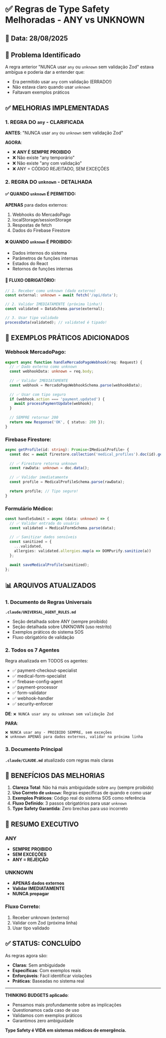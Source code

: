 # ✅ Regras de Type Safety Melhoradas - ANY vs UNKNOWN

## 📅 Data: 28/08/2025

## 🎯 Problema Identificado
A regra anterior "NUNCA usar `any` ou `unknown` sem validação Zod" estava ambígua e poderia dar a entender que:
- Era permitido usar `any` com validação (ERRADO!)
- Não estava claro quando usar `unknown`
- Faltavam exemplos práticos

## ✅ MELHORIAS IMPLEMENTADAS

### 1. REGRA DO `any` - CLARIFICADA
**ANTES**: "NUNCA usar `any` ou `unknown` sem validação Zod"

**AGORA**: 
- ❌ **ANY É SEMPRE PROIBIDO**
- ❌ Não existe "any temporário"
- ❌ Não existe "any com validação"
- ❌ ANY = CÓDIGO REJEITADO, SEM EXCEÇÕES

### 2. REGRA DO `unknown` - DETALHADA

#### ✅ QUANDO `unknown` É PERMITIDO:
**APENAS** para dados externos:
1. Webhooks do MercadoPago
2. localStorage/sessionStorage
3. Respostas de fetch
4. Dados do Firebase Firestore

#### ❌ QUANDO `unknown` É PROIBIDO:
- Dados internos do sistema
- Parâmetros de funções internas
- Estados do React
- Retornos de funções internas

#### 🔄 FLUXO OBRIGATÓRIO:
```typescript
// 1. Receber como unknown (dado externo)
const external: unknown = await fetch('/api/data');

// 2. Validar IMEDIATAMENTE (próxima linha!)
const validated = DataSchema.parse(external);

// 3. Usar tipo validado
processData(validated); // validated é tipado!
```

## 📝 EXEMPLOS PRÁTICOS ADICIONADOS

### Webhook MercadoPago:
```typescript
export async function handleMercadoPagoWebhook(req: Request) {
  // ✅ Dado externo como unknown
  const webhookData: unknown = req.body;
  
  // ✅ Validar IMEDIATAMENTE
  const webhook = MercadoPagoWebhookSchema.parse(webhookData);
  
  // ✅ Usar com tipo seguro
  if (webhook.action === 'payment.updated') {
    await processPaymentUpdate(webhook);
  }
  
  // SEMPRE retornar 200
  return new Response('OK', { status: 200 });
}
```

### Firebase Firestore:
```typescript
async getProfile(id: string): Promise<IMedicalProfile> {
  const doc = await firestore.collection('medical_profiles').doc(id).get();
  
  // ✅ Firestore retorna unknown
  const rawData: unknown = doc.data();
  
  // ✅ Validar imediatamente
  const profile = MedicalProfileSchema.parse(rawData);
  
  return profile; // Tipo seguro!
}
```

### Formulário Médico:
```typescript
const handleSubmit = async (data: unknown) => {
  // ✅ Validar entrada do usuário
  const validated = MedicalFormSchema.parse(data);
  
  // ✅ Sanitizar dados sensíveis
  const sanitized = {
    ...validated,
    allergies: validated.allergies.map(a => DOMPurify.sanitize(a))
  };
  
  await saveMedicalProfile(sanitized);
};
```

## 📊 ARQUIVOS ATUALIZADOS

### 1. Documento de Regras Universais
**`.claude/UNIVERSAL_AGENT_RULES.md`**
- Seção detalhada sobre ANY (sempre proibido)
- Seção detalhada sobre UNKNOWN (uso restrito)
- Exemplos práticos do sistema SOS
- Fluxo obrigatório de validação

### 2. Todos os 7 Agentes
Regra atualizada em TODOS os agentes:
- ✅ payment-checkout-specialist
- ✅ medical-form-specialist
- ✅ firebase-config-agent
- ✅ payment-processor
- ✅ form-validator
- ✅ webhook-handler
- ✅ security-enforcer

**DE**: `❌ NUNCA usar any ou unknown sem validação Zod`

**PARA**: 
```
❌ NUNCA usar any - PROIBIDO SEMPRE, sem exceções
❌ unknown APENAS para dados externos, validar na próxima linha
```

### 3. Documento Principal
**`.claude/CLAUDE.md`** atualizado com regras mais claras

## 🎯 BENEFÍCIOS DAS MELHORIAS

1. **Clareza Total**: Não há mais ambiguidade sobre `any` (sempre proibido)
2. **Uso Correto de `unknown`**: Regras específicas de quando e como usar
3. **Exemplos Práticos**: Código real do sistema SOS como referência
4. **Fluxo Definido**: 3 passos obrigatórios para usar `unknown`
5. **Type Safety Garantida**: Zero brechas para uso incorreto

## 🚨 RESUMO EXECUTIVO

### ANY
- **SEMPRE PROIBIDO**
- **SEM EXCEÇÕES**
- **ANY = REJEIÇÃO**

### UNKNOWN
- **APENAS dados externos**
- **Validar IMEDIATAMENTE**
- **NUNCA propagar**

### Fluxo Correto:
1. Receber unknown (externo)
2. Validar com Zod (próxima linha)
3. Usar tipo validado

## ✅ STATUS: CONCLUÍDO

As regras agora são:
- **Claras**: Sem ambiguidade
- **Específicas**: Com exemplos reais
- **Enforçáveis**: Fácil identificar violações
- **Práticas**: Baseadas no sistema real

---

**THINKING BUDGETS aplicado**: 
- Pensamos mais profundamente sobre as implicações
- Questionamos cada caso de uso
- Validamos com exemplos práticos
- Garantimos zero ambiguidade

**Type Safety é VIDA em sistemas médicos de emergência.**